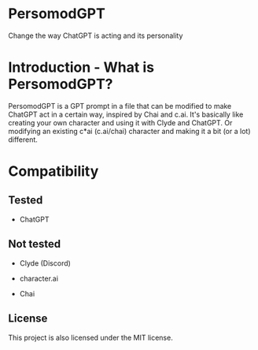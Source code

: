 # PersomodGPT
Change the way ChatGPT is acting and its personality

# Introduction - What is PersomodGPT?
PersomodGPT is a GPT prompt in a file that can be modified to make ChatGPT act in a certain way, inspired by Chai and c.ai. It's basically like creating your own character and using it with Clyde and ChatGPT. Or modifying an existing c\*ai (c.ai/chai) character and making it a bit (or a lot) different.

# Compatibility
## Tested

- ChatGPT

## Not tested

- Clyde (Discord)

- character.ai

- Chai

## License
This project is also licensed under the MIT license.
